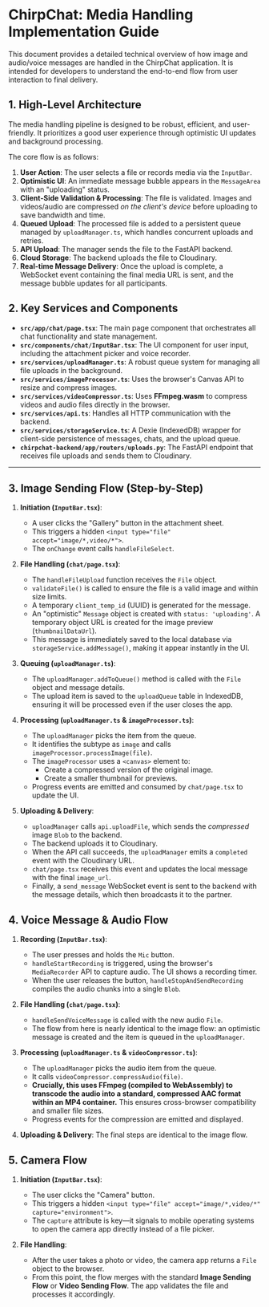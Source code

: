 
# ChirpChat: Media Handling Implementation Guide

This document provides a detailed technical overview of how image and audio/voice messages are handled in the ChirpChat application. It is intended for developers to understand the end-to-end flow from user interaction to final delivery.

## 1. High-Level Architecture

The media handling pipeline is designed to be robust, efficient, and user-friendly. It prioritizes a good user experience through optimistic UI updates and background processing.

The core flow is as follows:
1.  **User Action**: The user selects a file or records media via the `InputBar`.
2.  **Optimistic UI**: An immediate message bubble appears in the `MessageArea` with an "uploading" status.
3.  **Client-Side Validation & Processing**: The file is validated. Images and videos/audio are compressed *on the client's device* before uploading to save bandwidth and time.
4.  **Queued Upload**: The processed file is added to a persistent queue managed by `uploadManager.ts`, which handles concurrent uploads and retries.
5.  **API Upload**: The manager sends the file to the FastAPI backend.
6.  **Cloud Storage**: The backend uploads the file to Cloudinary.
7.  **Real-time Message Delivery**: Once the upload is complete, a WebSocket event containing the final media URL is sent, and the message bubble updates for all participants.

## 2. Key Services and Components

-   **`src/app/chat/page.tsx`**: The main page component that orchestrates all chat functionality and state management.
-   **`src/components/chat/InputBar.tsx`**: The UI component for user input, including the attachment picker and voice recorder.
-   **`src/services/uploadManager.ts`**: A robust queue system for managing all file uploads in the background.
-   **`src/services/imageProcessor.ts`**: Uses the browser's Canvas API to resize and compress images.
-   **`src/services/videoCompressor.ts`**: Uses **FFmpeg.wasm** to compress videos and audio files directly in the browser.
-   **`src/services/api.ts`**: Handles all HTTP communication with the backend.
-   **`src/services/storageService.ts`**: A Dexie (IndexedDB) wrapper for client-side persistence of messages, chats, and the upload queue.
-   **`chirpchat-backend/app/routers/uploads.py`**: The FastAPI endpoint that receives file uploads and sends them to Cloudinary.

---

## 3. Image Sending Flow (Step-by-Step)

1.  **Initiation (`InputBar.tsx`)**:
    *   A user clicks the "Gallery" button in the attachment sheet.
    *   This triggers a hidden `<input type="file" accept="image/*,video/*">`.
    *   The `onChange` event calls `handleFileSelect`.

2.  **File Handling (`chat/page.tsx`)**:
    *   The `handleFileUpload` function receives the `File` object.
    *   `validateFile()` is called to ensure the file is a valid image and within size limits.
    *   A temporary `client_temp_id` (UUID) is generated for the message.
    *   An "optimistic" `Message` object is created with `status: 'uploading'`. A temporary object URL is created for the image preview (`thumbnailDataUrl`).
    *   This message is immediately saved to the local database via `storageService.addMessage()`, making it appear instantly in the UI.

3.  **Queuing (`uploadManager.ts`)**:
    *   The `uploadManager.addToQueue()` method is called with the `File` object and message details.
    *   The upload item is saved to the `uploadQueue` table in IndexedDB, ensuring it will be processed even if the user closes the app.

4.  **Processing (`uploadManager.ts` & `imageProcessor.ts`)**:
    *   The `uploadManager` picks the item from the queue.
    *   It identifies the subtype as `image` and calls `imageProcessor.processImage(file)`.
    *   The `imageProcessor` uses a `<canvas>` element to:
        *   Create a compressed version of the original image.
        *   Create a smaller thumbnail for previews.
    *   Progress events are emitted and consumed by `chat/page.tsx` to update the UI.

5.  **Uploading & Delivery**:
    *   `uploadManager` calls `api.uploadFile`, which sends the *compressed* image `Blob` to the backend.
    *   The backend uploads it to Cloudinary.
    *   When the API call succeeds, the `uploadManager` emits a `completed` event with the Cloudinary URL.
    *   `chat/page.tsx` receives this event and updates the local message with the final `image_url`.
    *   Finally, a `send_message` WebSocket event is sent to the backend with the message details, which then broadcasts it to the partner.

## 4. Voice Message & Audio Flow

1.  **Recording (`InputBar.tsx`)**:
    *   The user presses and holds the `Mic` button.
    *   `handleStartRecording` is triggered, using the browser's `MediaRecorder` API to capture audio. The UI shows a recording timer.
    *   When the user releases the button, `handleStopAndSendRecording` compiles the audio chunks into a single `Blob`.

2.  **File Handling (`chat/page.tsx`)**:
    *   `handleSendVoiceMessage` is called with the new audio `File`.
    *   The flow from here is nearly identical to the image flow: an optimistic message is created and the item is queued in the `uploadManager`.

3.  **Processing (`uploadManager.ts` & `videoCompressor.ts`)**:
    *   The `uploadManager` picks the audio item from the queue.
    *   It calls `videoCompressor.compressAudio(file)`.
    *   **Crucially, this uses FFmpeg (compiled to WebAssembly) to transcode the audio into a standard, compressed AAC format within an MP4 container.** This ensures cross-browser compatibility and smaller file sizes.
    *   Progress events for the compression are emitted and displayed.

4.  **Uploading & Delivery**: The final steps are identical to the image flow.

## 5. Camera Flow

1.  **Initiation (`InputBar.tsx`)**:
    *   The user clicks the "Camera" button.
    *   This triggers a hidden `<input type="file" accept="image/*,video/*" capture="environment">`.
    *   The `capture` attribute is key—it signals to mobile operating systems to open the camera app directly instead of a file picker.

2.  **File Handling**:
    *   After the user takes a photo or video, the camera app returns a `File` object to the browser.
    *   From this point, the flow merges with the standard **Image Sending Flow** or **Video Sending Flow**. The app validates the file and processes it accordingly.
